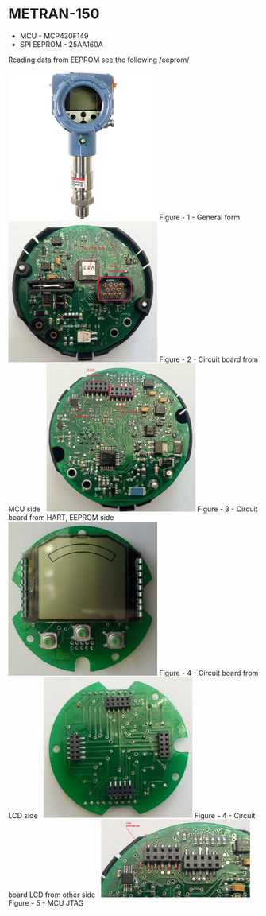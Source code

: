 # METRAN-150

  - MCU - MCP430F149
  - SPI EEPROM - 25AA160A

Reading data from EEPROM see the following /eeprom/

<img src="images/metran-150.png" width="300" >
Figure - 1 - General form
&nbsp;

<img src="images/metran150_mcu.png" width="300" >
Figure - 2 - Circuit board from MCU side
&nbsp;

<img src="images/metran150_eeprom_hart.png" width="300" >
Figure - 3 - Circuit board from HART, EEPROM side 
&nbsp;

<img src="images/metran150_lcd_top.jpg" width="300" >
Figure - 4 - Circuit board from LCD side 
&nbsp;

<img src="images/metran150_lcd_bottom.jpg" width="300" >
Figure - 4 - Circuit board LCD from other side 
&nbsp;

<img src="images/metran150_mcu_jtag.png" width="300" >
Figure - 5 - MCU JTAG 
&nbsp;
